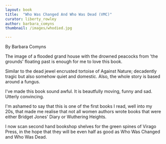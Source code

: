 ```yaml
---
layout: book
title:  "Who Was Changed And Who Was Dead (VMC)"
curator: liberty_rowley
author: barbara_comyns
thumbnail: /images/whodied.jpg

---
```


By Barbara Comyns

The image of a flooded grand house with the drowned peacocks from 'the grounds' floating past is enough for me to love this book.

Similar to the dead jewel encrusted tortoise of Against Nature; decadently tragic but also somehow quiet and domestic. Also, the whole story is based around a fungus.

I've made this book sound awful. It is beautfully moving, funny and sad. Utterly convincing.

I'm ashamed to say that this is one of the first books I read, well into my 20s, that made me realise that not all women authors wrote books that were either Bridget Jones' Diary or Wuthering Heights.

I now scan second hand bookshop shelves for the green spines of Virago Press, in the hope that they will be even half as good as Who Was Changed and Who Was Dead.
